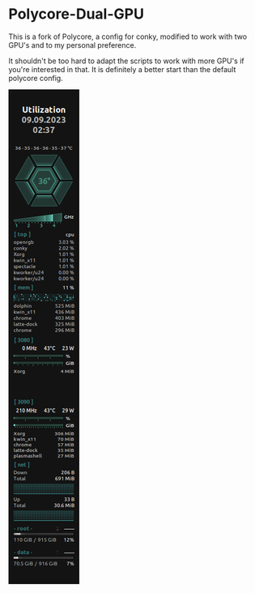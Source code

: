 # Polycore-Dual-GPU
This is a fork of Polycore, a config for conky, modified to work with two GPU's and to my personal preference.

It shouldn't be too hard to adapt the scripts to work with more GPU's if you're interested in that. It is definitely a better start than the default polycore config.


![Alt text](screenshot.png)
